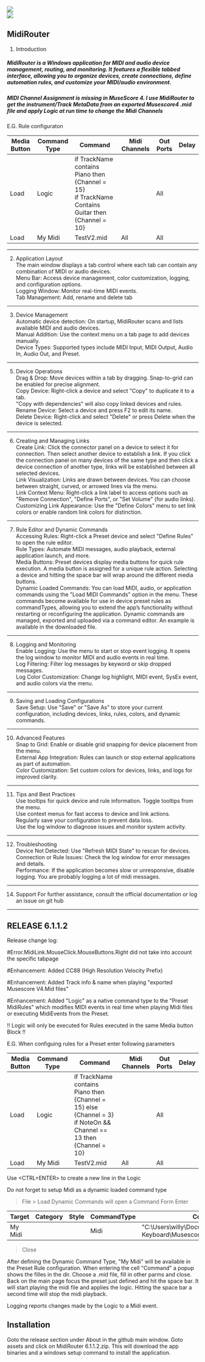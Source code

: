 
![](https://img.shields.io/badge/release-v6.1.1.6-blue)                 
![](https://img.shields.io/badge/windows-yellow)

## MidiRouter
1. Introduction
##### MidiRouter is a Windows application for MIDI and audio device management, routing, and monitoring. It features a flexible tabbed interface, allowing you to organize devices, create connections, define automation rules, and customize your MIDI/audio environment.

##### MIDI Channel Assignment is missing in MuseScore 4. I use MidiRouter to get the instrument/Track MetaData from an exported Musescore4 .mid file and apply Logic at run time to change the Midi Channels
E.G.
Rule configuraton

| Media  Button | Command Type | Command | Midi Channels |  Out Ports | Delay |
|-----------------|-------------------|------------|------------------|------------|--------|
| Load | Logic | if TrackName contains Piano then {Channel = 15} <BR> if TrackName Contains Guitar then {Channel = 10} |  | All | | 
| Load | My Midi |TestV2.mid	| All | All	|  |



---
2. Application Layout
   <br>The main window displays a tab control where each tab can contain any combination of MIDI or audio devices.
   <br>Menu Bar: Access device management, color customization, logging, and configuration options.
   <br>Logging Window: Monitor real-time MIDI events.
   <br> Tab Management: Add, rename and delete tab
---
3. Device Management
<br>Automatic device detection: On startup, MidiRouter scans and lists available MIDI and audio devices.
<br>Manual Addition: Use the context menu on a tab page to add devices manually.
<br>Device Types: Supported types include MIDI Input, MIDI Output, Audio In, Audio Out, and Preset.

---
5. Device Operations
<br>Drag & Drop: Move devices within a tab by dragging. Snap-to-grid can be enabled for precise alignment.
<br>Copy Device: Right-click a device and select "Copy" to duplicate it to a tab.
<br>"Copy with dependencies" will also copy linked devices and rules.
<br>Rename Device: Select a device and press F2 to edit its name.
<br>Delete Device: Right-click and select "Delete" or press Delete when the device is selected.
---
6. Creating and Managing Links
<br>Create Link: Click the connector panel on a device to select it for connection. Then select another device to establish a link. If you click the connection panel on many devices of the same type and then click a device connection of another type, links will be established between all selected devices.
<br>Link Visualization: Links are drawn between devices. You can choose between straight, curved, or arrowed lines via the menu.
<br>Link Context Menu: Right-click a link label to access options such as "Remove Connection", "Define Ports", or "Set Volume" (for audio links).
<br>Customizing Link Appearance: Use the "Define Colors" menu to set link colors or enable random link colors for distinction.
---
7. Rule Editor and Dynamic Commands
<br>Accessing Rules: Right-click a Preset device and select "Define Rules" to open the rule editor.
<br>Rule Types: Automate MIDI messages, audio playback, external application launch, and more.
<br>Media Buttons: Preset devices display media buttons for quick rule execution. A media button is assigned for a unique rule action. Selecting a device and hitting the space bar will wrap around the different media buttons.
<br>Dynamic Loaded Commands: You can load MIDI, audio, or application commands using the "Load MIDI Commands" option in the menu. These commands become available for use in device preset rules as commandTypes, allowing you to extend the app’s functionality without restarting or reconfiguring the application.
Dynamic commands are managed, exported and uploaded via a command editor. An example is available in the downloaded file.
---
8. Logging and Monitoring
<br>Enable Logging: Use the menu to start or stop event logging. It opens the log window to monitor MIDI and audio events in real time.
<br>Log Filtering: Filter log messages by keyword or skip dropped messages.
<br>Log Color Customization: Change log highlight, MIDI event, SysEx event, and audio colors via the menu.
---
9. Saving and Loading Configurations
<br>Save Setup: Use "Save" or "Save As" to store your current configuration, including devices, links, rules, colors, and dynamic commands.
---
10. Advanced Features
<br>Snap to Grid: Enable or disable grid snapping for device placement from the menu.
<br>External App Integration: Rules can launch or stop external applications as part of automation.
<br>Color Customization: Set custom colors for devices, links, and logs for improved clarity.
---
11. Tips and Best Practices
<br>Use tooltips for quick device and rule information. Toggle tooltips from the menu.
<br>Use context menus for fast access to device and link actions.
<br>Regularly save your configuration to prevent data loss.
<br>Use the log window to diagnose issues and monitor system activity.
---
12. Troubleshooting
<br>Device Not Detected: Use "Refresh MIDI State" to rescan for devices.
<br>Connection or Rule Issues: Check the log window for error messages and details.
<br>Performance: If the application becomes slow or unresponsive, disable logging. You are probably logging a lot of midi messages. 
---
14. Support
For further assistance, consult the official documentation or log an issue on git hub
---

RELEASE 6.1.1.2
---------------
Release change log:

#Error.MidiLink.MouseClick.MouseButtons.Right did not take into account the specific tabpage

#Enhancement: Added CC88 (High Resolution Velocity Prefix)

#Enhancement: Added Track info & name when playing "exported Musescore V4.Mid files"

#Enhancement: Added "Logic" as a native command type to the "Preset MidiRules" which modifies MIDI events in real time when playing Midi files or executing MidiEvents from the Preset. 

!! Logic will only be executed for Rules executed in the same Media button Block !!

E.G. When configuing rules for a Preset enter following parameters

| Media  Button | Command Type | Command | Midi Channels |  Out Ports | Delay |
|-----------------|-------------------|------------|------------------|------------|--------|
| Load | Logic | if TrackName contains Piano then {Channel = 15} else {Channel = 3}<BR> if NoteOn && Channel == 13  then {Channel = 10} |  | All | | 
|Load	|My Midi 	  |TestV2.mid	| All | All	|  |

Use <CTRL+ENTER> to create a new line in the Logic  

Do not forget to setup Midi as a dynamic loaded command type
> File > Load Dynamic Commands will open a Command Form
Enter

| Target | Category | Style | CommandType | Command |
|--------|------------|------|------------------|-------------|
| My Midi | | | Midi | "C:\Users\willy\Documenten Willy\Guitar - Keyboard\Musescore\Partituren\Musescore4" |
> Close

After defining the Dynamic Command Type, "My Midi" will be available in the Preset Rule configuration. 
When entering the cell "Command" a popup shows the filles in the dir. Choose a .mid file, fill in other parms and close.
Back on the main page focus the preset just defined and hit the space bar. It will start playing the midi file and applies the logic.
Hitting the space bar a second time will stop the midi playback.

Logging reports changes made by the Logic to a Midi event.

## Installation
Goto the release section under About in the github main window. 
Goto assets and click on MidiRouter 6.1.1.2.zip.
This will download the app binaries and a windows setup command to install the application.
